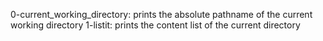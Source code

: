 0-current_working_directory: prints the absolute pathname of the current working directory
1-listit: prints the content list of the current directory
